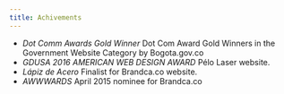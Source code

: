 ```yaml
---
title: Achivements
---
```


* *Dot Comm Awards Gold Winner*  Dot Com Award Gold Winners in the Government Website Category by Bogota.gov.co
* *GDUSA 2016 AMERICAN WEB DESIGN AWARD* Pélo Laser website.
* *Lápiz de Acero* Finalist for  Brandca.co website. 
* *AWWWARDS* April 2015 nominee for Brandca.co 
